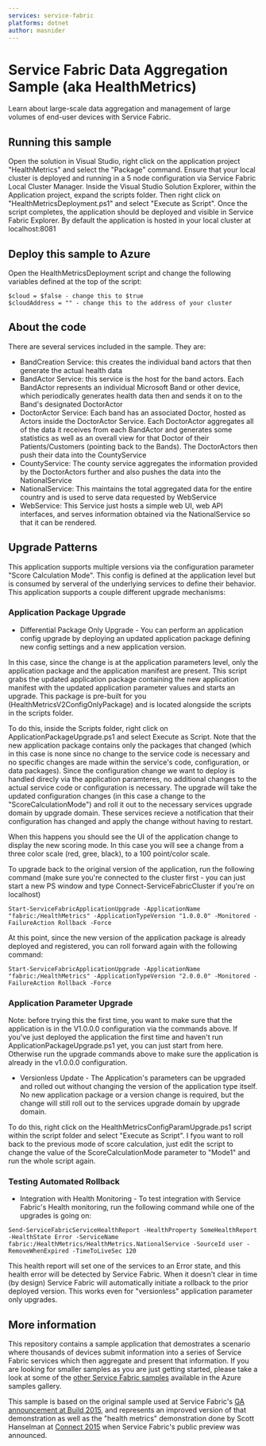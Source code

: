 ```yaml
---
services: service-fabric
platforms: dotnet
author: masnider
---
```


# Service Fabric Data Aggregation Sample (aka HealthMetrics)
Learn about large-scale data aggregation and management of large volumes of end-user devices with Service Fabric.

## Running this sample
Open the solution in Visual Studio, right click on the application project "HealthMetrics" and select the "Package" command.
Ensure that your local cluster is deployed and running in a 5 node configuration via Service Fabric Local Cluster Manager.
Inside the Visual Studio Solution Explorer, within the Application project, expand the scripts folder. Then right click on "HealthMetricsDeployment.ps1" and select "Execute as Script".
Once the script completes, the application should be deployed and visible in Service Fabric Explorer. By default the application is hosted in your local cluster at localhost:8081

## Deploy this sample to Azure
Open the HealthMetricsDeployment script and change the following variables defined at the top of the script:

```
$cloud = $false - change this to $true
$cloudAddress = "" - change this to the address of your cluster
```

## About the code
There are several services included in the sample. They are:

- BandCreation Service: this creates the individual band actors that then generate the actual health data
- BandActor Service: this service is the host for the band actors. Each BandActor represents an individual Microsoft Band or other device, which periodically generates health data then and sends it on to the Band's designated DoctorActor
- DoctorActor Service: Each band has an associated Doctor, hosted as Actors inside the DoctorActor Service. Each DoctorActor aggregates all of the data it receives from each BandActor and generates some statistics as well as an overall view for that Doctor of their Patients/Customers (pointing back to the Bands). The DoctorActors then push their data into the CountyService
- CountyService: The county service aggregates the information provided by the DoctorActors further and also pushes the data into the NationalService
- NationalService: This maintains the total aggregated data for the entire country and is used to serve data requested by WebService
- WebService: This Service just hosts a simple web UI, web API interfaces, and serves information obtained via the NationalService so that it can be rendered.

## Upgrade Patterns
This application supports multiple versions via the configuration parameter "Score Calculation Mode". This config is defined at the application level but is consumed by serveral of the underlying services to define their behavior.
This application supports a couple different upgrade mechanisms:

### Application Package Upgrade
- Differential Package Only Upgrade - You can perform an application config upgrade by deploying an updated application package defining new config settings and a new application version.

In this case, since the change is at the application parameters level, only the application package and the application manifest are present. This script grabs the updated application package containing the new application manifest with the updated application parameter values and starts an upgrade. This package is pre-built for you (HealthMetricsV2ConfigOnlyPackage) and is located alongside the scripts in the scripts folder.

To do this, inside the Scripts folder, right click on ApplicationPackageUpgrade.ps1 and select Execute as Script. Note that the new application package contains only the packages that changed (which in this case is none since no change to the service code is necessary and no specific changes are made within the service's code, configuration, or data packages). Since the configuration change we want to deploy is handled direcly via the application paramteres, no additional changes to the actual service code or configuration is necessary. The upgrade will take the updated configuration changes (in this case a change to the "ScoreCalculationMode") and roll it out to the necessary services upgrade domain by upgrade domain. These services recieve a notification that their configuration has changed and apply the change without having to restart.

When this happens you should see the UI of the application change to display the new scoring mode. In this case you will see a change from a three color scale (red, gree, black), to a 100 point/color scale.

To upgrade back to the original version of the application, run the following command (make sure you're connected to the cluster first - you can just start a new PS window and type Connect-ServiceFabricCluster if you're on localhost)

```
Start-ServiceFabricApplicationUpgrade -ApplicationName "fabric:/HealthMetrics" -ApplicationTypeVersion "1.0.0.0" -Monitored -FailureAction Rollback -Force
```

At this point, since the new version of the application package is already deployed and registered, you can roll forward again with the following command:

```
Start-ServiceFabricApplicationUpgrade -ApplicationName "fabric:/HealthMetrics" -ApplicationTypeVersion "2.0.0.0" -Monitored -FailureAction Rollback -Force
```

### Application Parameter Upgrade
Note: before trying this the first time, you want to make sure that the application is in the V1.0.0.0 configuration via the commands above. If you've just deployed the application the first time and haven't run ApplicationPackageUpgrade.ps1 yet, you can just start from here. Otherwise run the upgrade commands above to make sure the application is already in the v1.0.0.0 configuration.

- Versionless Update - The Application's parameters can be upgraded and rolled out without changing the version of the application type itself. No new application package or a version change is required, but the change will still roll out to the services upgrade domain by upgrade domain.

To do this, right click on the HealthMetricsConfigParamUpgrade.ps1 script within the script folder and select "Execute as Script". I fyou want to roll back to the previous mode of score calculation, just edit the script to change the value of the ScoreCalculationMode parameter to "Mode1" and run the whole script again.

### Testing Automated Rollback
- Integration with Health Monitoring - To test integration with Service Fabric's Health monitoring, run the following command while one of the upgrades is going on:

```
Send-ServiceFabricServiceHealthReport -HealthProperty SomeHealthReport -HealthState Error -ServiceName fabric:/HealthMetrics/HealthMetrics.NationalService -SourceId user -RemoveWhenExpired -TimeToLiveSec 120
```

This health report will set one of the services to an Error state, and this health error will be detected by Service Fabric. When it doesn't clear in time (by design) Service Fabric will automatically initiate a rollback to the prior deployed version. This works even for "versionless" application parameter only upgrades.

## More information
This repository contains a sample application that demostrates a scenario where thousands of devices submit information into a series of Service Fabric services which then aggregate and present that information. If you are looking for smaller samples as you are just getting started, please take a look at some of the [other Service Fabric samples][service-fabric-samples] available in the Azure samples gallery.

This sample is based on the original sample used at Service Fabric's [GA announcement at Build 2015][build-2015-video], and represents an improved version of that demonstration as well as the "health metrics" demonstration done by Scott Hanselman at [Connect 2015][connect-2015-video] when Service Fabric's public preview was announced.

<!-- Links -->

[service-fabric-samples]: http://aka.ms/servicefabricsamples
[build-2015-video]: https://channel9.msdn.com/Events/Build/2015/3-618
[connect-2015-video]: https://www.youtube.com/watch?v=PDCMmSVOhlY
